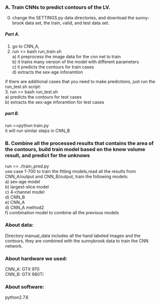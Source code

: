 ### A. Train CNNs to predict contours of the LV. 
0. change the SETTINGS.py data directories, and download the sunny-brook data set, the train, valid, and test data set.

##### Part A.
1. go to CNN_A, 
2. run >> bash run_train.sh  
	a) it preprocess the image data for the cnn net to train  
	b) it trains many version of the model with different parameters  
	c) it predicts the contours for train cases  
	d) extracts the sex-age inforamtion  

if there are additional cases that you need to make predictions, just run the run_test.sh script:  
3. run >> bash run_test.sh  
	a) predicts the contours for test cases   
	b) extracts the sex-age inforamtion for test cases  

##### part B. 

run >>python train.py  
it will run similar steps in CNN_B

### B. Combine all the processed results that contains the area of the contours, build train model based on the know volume result, and predict for the unknows  
run >> ./train_pred.py  
use case 1-700 to train the fitting models,read all the results from CNN_A/output and CNN_B/output, train the following models:  
	a) sex-age model  
	b) largest-slice model  
	c) 4-channel model   
	d) CNN_B  
	e) CNN_A  
	d) CNN_A method2  
	f) combination model to combine all the previous models

### About data:  
Directory manual_data includes all the hand labeled images and the contours, they are combined with the sunnybrook data to train the CNN network.

### About hardware we used:  
CNN_A: GTX 970  
CNN_B: GTX 980Ti  

### About software:  
python2.7.6
